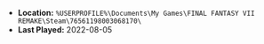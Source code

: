 * **Location:** `%USERPROFILE%\Documents\My Games\FINAL FANTASY VII REMAKE\Steam\76561198003068170\`
* **Last Played:** 2022-08-05